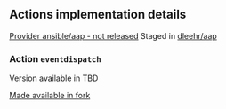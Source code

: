 
## Actions implementation details

[Provider ansible/aap - not released](https://registry.terraform.io/providers/ansible/aap)
  Staged in [dleehr/aap](https://registry.terraform.io/providers/dleehr/aap/latest/docs)

### Action `eventdispatch`

Version available in TBD

[Made available in fork](https://github.com/dleehr/terraform-provider-aap)
